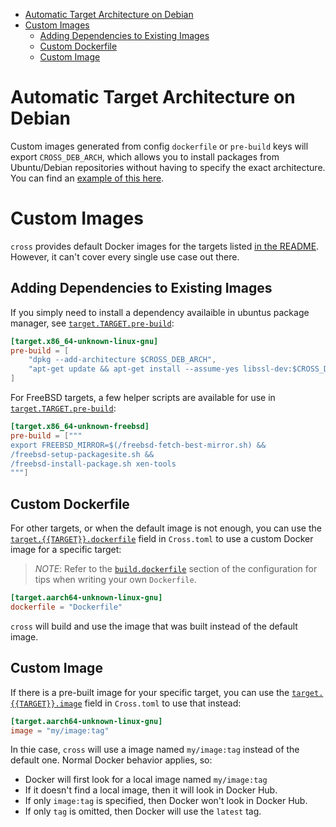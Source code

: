 <!--toc:start-->
- [Automatic Target Architecture on Debian](#automatic-target-architecture-on-debian)
- [Custom Images](#custom-images)
  - [Adding Dependencies to Existing Images](#adding-dependencies-to-existing-images)
  - [Custom Dockerfile](#custom-dockerfile)
  - [Custom Image](#custom-image)
<!--toc:end-->

# Automatic Target Architecture on Debian

Custom images generated from config `dockerfile` or `pre-build` keys will
export `CROSS_DEB_ARCH`, which allows you to install packages from
Ubuntu/Debian repositories without having to specify the exact architecture.
You can find an
[example of this here](#adding-dependencies-to-existing-images).


# Custom Images

`cross` provides default Docker images for the targets listed [in the
README](../README.md#supported-targets). However, it can't cover every single
use case out there.

## Adding Dependencies to Existing Images

If you simply need to install a dependency availaible in ubuntus package
manager, see [`target.TARGET.pre-build`][config-target-pre-build]:

```toml
[target.x86_64-unknown-linux-gnu]
pre-build = [
    "dpkg --add-architecture $CROSS_DEB_ARCH",
    "apt-get update && apt-get install --assume-yes libssl-dev:$CROSS_DEB_ARCH"
]
```

For FreeBSD targets, a few helper scripts are available for use in
[`target.TARGET.pre-build`][config-target-pre-build]:

```toml
[target.x86_64-unknown-freebsd]
pre-build = ["""
export FREEBSD_MIRROR=$(/freebsd-fetch-best-mirror.sh) &&
/freebsd-setup-packagesite.sh &&
/freebsd-install-package.sh xen-tools
"""]
```

## Custom Dockerfile

For other targets, or when the default image is not enough, you can use the
[`target.{{TARGET}}.dockerfile`][config_target_dockerfile] field
in `Cross.toml` to use a custom Docker image for a specific target:

> *NOTE*: Refer to the [`build.dockerfile`][config_build_dockerfile] section of
> the configuration for tips when writing your own `Dockerfile`.

``` toml
[target.aarch64-unknown-linux-gnu]
dockerfile = "Dockerfile"
```

`cross` will build and use the image that was built instead of the default
image.


## Custom Image

If there is a pre-built image for your specific target, you can use the
[`target.{{TARGET}}.image`][config_target_image] field in `Cross.toml` to use
that instead:

``` toml
[target.aarch64-unknown-linux-gnu]
image = "my/image:tag"
```

In thie case, `cross` will use a image named `my/image:tag` instead of the
default one. Normal Docker behavior applies, so:

- Docker will first look for a local image named `my/image:tag`
- If it doesn't find a local image, then it will look in Docker Hub.
- If only `image:tag` is specified, then Docker won't look in Docker Hub.
- If only `tag` is omitted, then Docker will use the `latest` tag.



[config-target-pre-build]: ./config.md#targettargetpre-build
[config_target_dockerfile]: ./config.md#targettargetdockerfile
[config_target_image]: ./config.md#targettargetimage
[config_build_dockerfile]: ./config.md#builddockerfile
